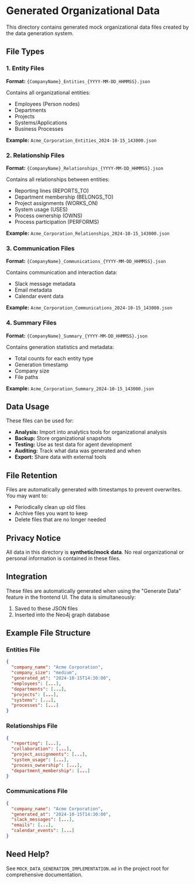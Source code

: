 # Generated Organizational Data

This directory contains generated mock organizational data files created by the data generation system.

## File Types

### 1. Entity Files
**Format:** `{CompanyName}_Entities_{YYYY-MM-DD_HHMMSS}.json`

Contains all organizational entities:
- Employees (Person nodes)
- Departments
- Projects
- Systems/Applications
- Business Processes

**Example:** `Acme_Corporation_Entities_2024-10-15_143000.json`

### 2. Relationship Files
**Format:** `{CompanyName}_Relationships_{YYYY-MM-DD_HHMMSS}.json`

Contains all relationships between entities:
- Reporting lines (REPORTS_TO)
- Department membership (BELONGS_TO)
- Project assignments (WORKS_ON)
- System usage (USES)
- Process ownership (OWNS)
- Process participation (PERFORMS)

**Example:** `Acme_Corporation_Relationships_2024-10-15_143000.json`

### 3. Communication Files
**Format:** `{CompanyName}_Communications_{YYYY-MM-DD_HHMMSS}.json`

Contains communication and interaction data:
- Slack message metadata
- Email metadata
- Calendar event data

**Example:** `Acme_Corporation_Communications_2024-10-15_143000.json`

### 4. Summary Files
**Format:** `{CompanyName}_Summary_{YYYY-MM-DD_HHMMSS}.json`

Contains generation statistics and metadata:
- Total counts for each entity type
- Generation timestamp
- Company size
- File paths

**Example:** `Acme_Corporation_Summary_2024-10-15_143000.json`

## Data Usage

These files can be used for:
- **Analysis:** Import into analytics tools for organizational analysis
- **Backup:** Store organizational snapshots
- **Testing:** Use as test data for agent development
- **Auditing:** Track what data was generated and when
- **Export:** Share data with external tools

## File Retention

Files are automatically generated with timestamps to prevent overwrites. You may want to:
- Periodically clean up old files
- Archive files you want to keep
- Delete files that are no longer needed

## Privacy Notice

All data in this directory is **synthetic/mock data**. No real organizational or personal information is contained in these files.

## Integration

These files are automatically generated when using the "Generate Data" feature in the frontend UI. The data is simultaneously:
1. Saved to these JSON files
2. Inserted into the Neo4j graph database

## Example File Structure

### Entities File
```json
{
  "company_name": "Acme Corporation",
  "company_size": "medium",
  "generated_at": "2024-10-15T14:30:00",
  "employees": [...],
  "departments": [...],
  "projects": [...],
  "systems": [...],
  "processes": [...]
}
```

### Relationships File
```json
{
  "reporting": [...],
  "collaboration": [...],
  "project_assignments": [...],
  "system_usage": [...],
  "process_ownership": [...],
  "department_membership": [...]
}
```

### Communications File
```json
{
  "company_name": "Acme Corporation",
  "generated_at": "2024-10-15T14:30:00",
  "slack_messages": [...],
  "emails": [...],
  "calendar_events": [...]
}
```

## Need Help?

See `MOCK_DATA_GENERATION_IMPLEMENTATION.md` in the project root for comprehensive documentation.

